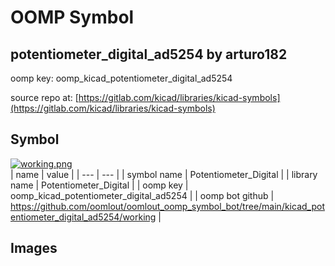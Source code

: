 # OOMP Symbol  
## potentiometer_digital_ad5254  by arturo182  
  
oomp key: oomp_kicad_potentiometer_digital_ad5254  
  
source repo at: [https://gitlab.com/kicad/libraries/kicad-symbols](https://gitlab.com/kicad/libraries/kicad-symbols)  
## Symbol  
  
[![working.png](working_600.png)](working.png)  
| name | value | 
| --- | --- | 
| symbol name | Potentiometer_Digital | 
| library name | Potentiometer_Digital | 
| oomp key | oomp_kicad_potentiometer_digital_ad5254 | 
| oomp bot github | https://github.com/oomlout/oomlout_oomp_symbol_bot/tree/main/kicad_potentiometer_digital_ad5254/working | 
## Images  
